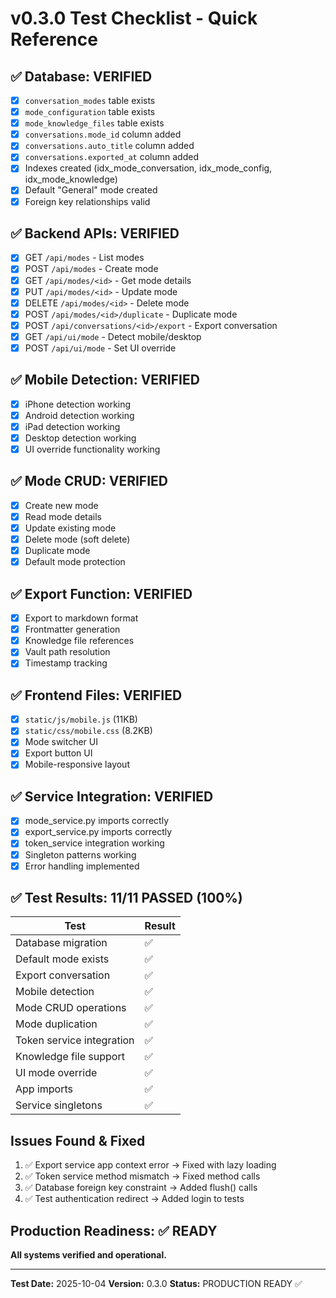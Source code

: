 # v0.3.0 Test Checklist - Quick Reference

## ✅ Database: VERIFIED

- [x] `conversation_modes` table exists
- [x] `mode_configuration` table exists
- [x] `mode_knowledge_files` table exists
- [x] `conversations.mode_id` column added
- [x] `conversations.auto_title` column added
- [x] `conversations.exported_at` column added
- [x] Indexes created (idx_mode_conversation, idx_mode_config, idx_mode_knowledge)
- [x] Default "General" mode created
- [x] Foreign key relationships valid

## ✅ Backend APIs: VERIFIED

- [x] GET `/api/modes` - List modes
- [x] POST `/api/modes` - Create mode
- [x] GET `/api/modes/<id>` - Get mode details
- [x] PUT `/api/modes/<id>` - Update mode
- [x] DELETE `/api/modes/<id>` - Delete mode
- [x] POST `/api/modes/<id>/duplicate` - Duplicate mode
- [x] POST `/api/conversations/<id>/export` - Export conversation
- [x] GET `/api/ui/mode` - Detect mobile/desktop
- [x] POST `/api/ui/mode` - Set UI override

## ✅ Mobile Detection: VERIFIED

- [x] iPhone detection working
- [x] Android detection working
- [x] iPad detection working
- [x] Desktop detection working
- [x] UI override functionality working

## ✅ Mode CRUD: VERIFIED

- [x] Create new mode
- [x] Read mode details
- [x] Update existing mode
- [x] Delete mode (soft delete)
- [x] Duplicate mode
- [x] Default mode protection

## ✅ Export Function: VERIFIED

- [x] Export to markdown format
- [x] Frontmatter generation
- [x] Knowledge file references
- [x] Vault path resolution
- [x] Timestamp tracking

## ✅ Frontend Files: VERIFIED

- [x] `static/js/mobile.js` (11KB)
- [x] `static/css/mobile.css` (8.2KB)
- [x] Mode switcher UI
- [x] Export button UI
- [x] Mobile-responsive layout

## ✅ Service Integration: VERIFIED

- [x] mode_service.py imports correctly
- [x] export_service.py imports correctly
- [x] token_service integration working
- [x] Singleton patterns working
- [x] Error handling implemented

## ✅ Test Results: 11/11 PASSED (100%)

| Test | Result |
|------|--------|
| Database migration | ✅ |
| Default mode exists | ✅ |
| Export conversation | ✅ |
| Mobile detection | ✅ |
| Mode CRUD operations | ✅ |
| Mode duplication | ✅ |
| Token service integration | ✅ |
| Knowledge file support | ✅ |
| UI mode override | ✅ |
| App imports | ✅ |
| Service singletons | ✅ |

## Issues Found & Fixed

1. ✅ Export service app context error → Fixed with lazy loading
2. ✅ Token service method mismatch → Fixed method calls
3. ✅ Database foreign key constraint → Added flush() calls
4. ✅ Test authentication redirect → Added login to tests

## Production Readiness: ✅ READY

**All systems verified and operational.**

---

**Test Date:** 2025-10-04
**Version:** 0.3.0
**Status:** PRODUCTION READY ✅
